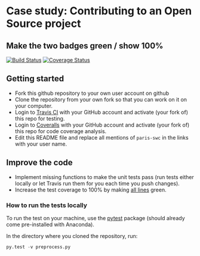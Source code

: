 # Case study: Contributing to an Open Source project

## Make the two badges green / show 100%

[![Build Status](https://travis-ci.org/paris-swc/2016-03-29-testing-exercise.svg?branch=master)](https://travis-ci.org/paris-swc/2016-03-29-testing-exercise)
[![Coverage Status](https://coveralls.io/repos/github/paris-swc/2016-03-29-testing-exercise/badge.svg?branch=master)](https://coveralls.io/github/paris-swc/2016-03-29-testing-exercise?branch=master)

## Getting started

* Fork this github repository to your own user account on github
* Clone the repository from your own fork so that you can work on it on your
  computer.
* Login to [Travis CI](https://travis-ci.org) with your GitHub account and activate (your fork of) this repo for testing.
* Login to [Coveralls](https://coveralls.io) with your GitHub account and activate (your fork of) this repo for code coverage analysis.
* Edit this README file and replace all mentions of `paris-swc` in the links with your user name.

## Improve the code
* Implement missing functions to make the unit tests pass (run tests either locally or let Travis run them for you each time you push changes).
* Increase the test coverage to 100% by making [all lines](https://coveralls.io/github/paris-swc/2016-03-29-testing-exercise?branch=master) green.

### How to run the tests locally
To run the test on your machine, use the [pytest](http://pytest.org) package (should already come pre-installed with Anaconda).

In the directory where you cloned the repository, run:
```Python
py.test -v preprocess.py
```

